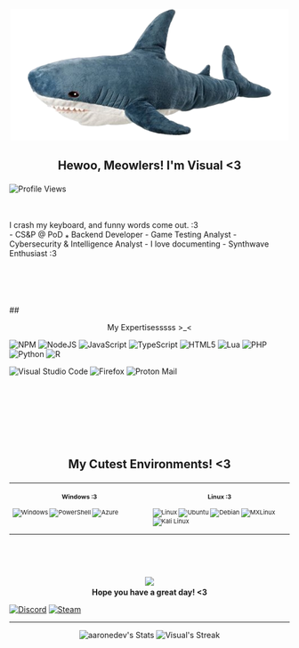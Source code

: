 <p align="center">
<br> <br> <br>  <img src="https://github.com/VisuaISource/VisuaISource/blob/main/blahaj.png"/>
<br>
</p>

## <p align="center"> Hewoo, Meowlers! I'm Visual <3 </p>

![Profile Views](https://komarev.com/ghpvc/?username=VisuaISource)

<br>


<br>
I crash my keyboard, and funny words come out. :3 <br>
- CS&P @ PoD ⁎ Backend Developer
- Game Testing Analyst
- Cybersecurity & Intelligence Analyst
- I love documenting
- Synthwave Enthusiast :3
<br><br><br>
<br><br><br>
## <p align="center"> My Expertisesssss >_< </p>

![NPM](https://img.shields.io/badge/NPM-%23CB3837.svg?style=for-the-badge&logo=npm&logoColor=white)
![NodeJS](https://img.shields.io/badge/node.js-6DA55F?style=for-the-badge&logo=node.js&logoColor=white)
![JavaScript](https://img.shields.io/badge/javascript-%23323330.svg?style=for-the-badge&logo=javascript&logoColor=%23F7DF1E)
![TypeScript](https://img.shields.io/badge/typescript-%23007ACC.svg?style=for-the-badge&logo=typescript&logoColor=white)
![HTML5](https://img.shields.io/badge/html5-%23E34F26.svg?style=for-the-badge&logo=html5&logoColor=white)
![Lua](https://img.shields.io/badge/lua-%232C2D72.svg?style=for-the-badge&logo=lua&logoColor=white)
![PHP](https://img.shields.io/badge/php-%23777BB4.svg?style=for-the-badge&logo=php&logoColor=white)
![Python](https://img.shields.io/badge/python-3670A0?style=for-the-badge&logo=python&logoColor=ffdd54)
![R](https://img.shields.io/badge/r-%23276DC3.svg?style=for-the-badge&logo=r&logoColor=white)

![Visual Studio Code](https://img.shields.io/badge/Visual%20Studio%20Code-0078d7.svg?style=for-the-badge&logo=visual-studio-code&logoColor=white)
![Firefox](https://img.shields.io/badge/Firefox-FF7139?style=for-the-badge&logo=Firefox-Browser&logoColor=white)
![Proton Mail](https://img.shields.io/badge/ProtonMail-8B89CC?style=for-the-badge&logo=protonmail&logoColor=white)



<br><br><br><br><br><br>


## <p align="center"> <b> My Cutest Environments! <3 </b> </p>

<div class="table-devenvironment">
  <table style="font-size: 11px">
  <tr>
  <td valign="top" width="50%">
  
  #### <p align="center"> Windows :3 </p>
  
  ![Windows](https://img.shields.io/badge/Windows-0078D6?style=for-the-badge&logo=windows&logoColor=white)
  ![PowerShell](https://img.shields.io/badge/PowerShell-%235391FE.svg?style=for-the-badge&logo=powershell&logoColor=white)
  ![Azure](https://img.shields.io/badge/azure-%230072C6.svg?style=for-the-badge&logo=microsoftazure&logoColor=white)
  
  </td>
  <td valign="top" width="50%">
  
  #### <p align="center"> Linux :3 </p>
  
  ![Linux](https://img.shields.io/badge/Linux-FCC624?style=for-the-badge&logo=linux&logoColor=black)
  ![Ubuntu](https://img.shields.io/badge/Ubuntu-E95420?style=for-the-badge&logo=ubuntu&logoColor=white)
  ![Debian](https://img.shields.io/badge/Debian-D70A53?style=for-the-badge&logo=debian&logoColor=white)
  ![MXLinux](https://img.shields.io/badge/-MX%20Linux-%23000000?style=for-the-badge&logo=MXlinux&logoColor=white)
  ![Kali Linux](https://img.shields.io/badge/Kali-268BEE?style=for-the-badge&logo=kalilinux&logoColor=white)
  
  </td>
  </tr>
  </table>
<br><br><br>
<p align="center">
<img src="https://raw.githubusercontent.com/innng/innng/master/assets/kyubey.gif" height="40" />
<br> <b> Hope you have a great day! <3 </b>
</p>
  
[![Discord](https://img.shields.io/badge/Discord-%235865F2.svg?style=for-the-badge&logo=discord&logoColor=white)](discord.com/users/1264589957222236226)
[![Steam](https://img.shields.io/badge/steam-%23000000.svg?style=for-the-badge&logo=steam&logoColor=white)](https://steamcommunity.com/id/visualsource/)
___

<div class="badges-githubstats">
  <p align="center">
    <img src="https://github-readme-stats.vercel.app/api?username=VisuaISource&theme=tokyonight&show_icons=true&hide_border=true&count_private=true" alt="aaronedev's Stats" height="165">
    <img src="https://github-readme-streak-stats.herokuapp.com/?user=VisuaISource&theme=tokyonight&hide_border=true" alt="Visual's Streak" height="165">
  </p>
</div>
